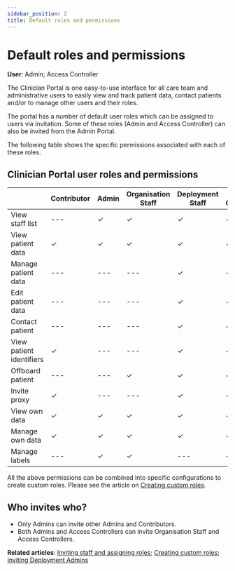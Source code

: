 ```yaml
---
sidebar_position: 2
title: Default roles and permissions
---
```

# Default roles and permissions
**User**: Admin; Access Controller

The Clinician Portal is one easy-to-use interface for all care team and administrative users to easily view and track patient data, contact patients and/or to manage other users and their roles. 

The portal has a number of default user roles which can be assigned to users via invitation. Some of these roles (Admin and Access Controller) can also be invited from the Admin Portal. 

The following table shows the specific permissions associated with each of these roles.
## Clinician Portal user roles and permissions

|  | Contributor | Admin | Organisation Staff | Deployment Staff | Access Controller |
| --- |--- | --- | --- | --- | --- |
| View staff list |--- | ✓ | ✓ | ✓ | ✓ |
| View patient data | ✓ | ✓ | ✓ | ✓ | ✓ |
| Manage patient data |--- |--- | --- | ✓ | ✓ |
| Edit patient data |--- |--- | --- | ✓ | ✓ |
| Contact patient | --- | --- | --- | ✓ | ✓ |
| View patient identifiers | ✓ | --- | --- | ✓ | ✓ |
| Offboard patient | --- | --- | ✓ | ✓ | ✓ |
| Invite proxy | ✓ | --- | --- | ✓ | ✓ |
| View own data | ✓ | ✓ | ✓ | ✓ | ✓ |
| Manage own data | ✓ | ✓ | ✓ | ✓ | ✓ |
| Manage labels | --- | ✓ | ✓ | --- | ✓ |

All the above permissions can be combined into specific configurations to create custom roles. Please see the article on [Creating custom roles](./creating-custom-roles.md). 

## Who invites who?
- Only Admins can invite other Admins and Contributors.
- Both Admins and Access Controllers can invite Organisation Staff and Access Controllers.

**Related articles**: [Inviting staff and assigning roles](./inviting-staff-and-assigning-roles.md); [Creating custom roles](./creating-custom-roles.md); [Inviting Deployment Admins](../../admin-portal/managing-deployments/tools-and-navigation/inviting-deployment-admins.md)
